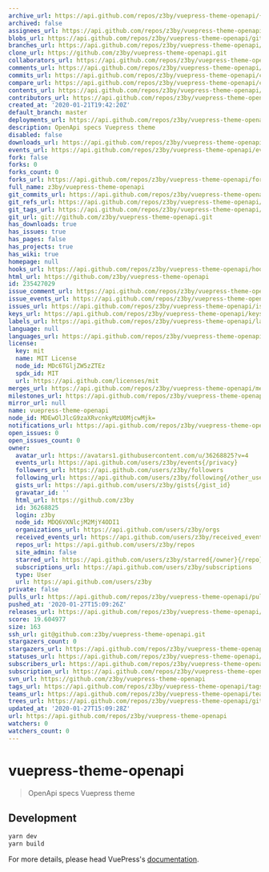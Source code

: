 ```yaml
---
archive_url: https://api.github.com/repos/z3by/vuepress-theme-openapi/{archive_format}{/ref}
archived: false
assignees_url: https://api.github.com/repos/z3by/vuepress-theme-openapi/assignees{/user}
blobs_url: https://api.github.com/repos/z3by/vuepress-theme-openapi/git/blobs{/sha}
branches_url: https://api.github.com/repos/z3by/vuepress-theme-openapi/branches{/branch}
clone_url: https://github.com/z3by/vuepress-theme-openapi.git
collaborators_url: https://api.github.com/repos/z3by/vuepress-theme-openapi/collaborators{/collaborator}
comments_url: https://api.github.com/repos/z3by/vuepress-theme-openapi/comments{/number}
commits_url: https://api.github.com/repos/z3by/vuepress-theme-openapi/commits{/sha}
compare_url: https://api.github.com/repos/z3by/vuepress-theme-openapi/compare/{base}...{head}
contents_url: https://api.github.com/repos/z3by/vuepress-theme-openapi/contents/{+path}
contributors_url: https://api.github.com/repos/z3by/vuepress-theme-openapi/contributors
created_at: '2020-01-21T19:42:20Z'
default_branch: master
deployments_url: https://api.github.com/repos/z3by/vuepress-theme-openapi/deployments
description: OpenApi specs Vuepress theme
disabled: false
downloads_url: https://api.github.com/repos/z3by/vuepress-theme-openapi/downloads
events_url: https://api.github.com/repos/z3by/vuepress-theme-openapi/events
fork: false
forks: 0
forks_count: 0
forks_url: https://api.github.com/repos/z3by/vuepress-theme-openapi/forks
full_name: z3by/vuepress-theme-openapi
git_commits_url: https://api.github.com/repos/z3by/vuepress-theme-openapi/git/commits{/sha}
git_refs_url: https://api.github.com/repos/z3by/vuepress-theme-openapi/git/refs{/sha}
git_tags_url: https://api.github.com/repos/z3by/vuepress-theme-openapi/git/tags{/sha}
git_url: git://github.com/z3by/vuepress-theme-openapi.git
has_downloads: true
has_issues: true
has_pages: false
has_projects: true
has_wiki: true
homepage: null
hooks_url: https://api.github.com/repos/z3by/vuepress-theme-openapi/hooks
html_url: https://github.com/z3by/vuepress-theme-openapi
id: 235427029
issue_comment_url: https://api.github.com/repos/z3by/vuepress-theme-openapi/issues/comments{/number}
issue_events_url: https://api.github.com/repos/z3by/vuepress-theme-openapi/issues/events{/number}
issues_url: https://api.github.com/repos/z3by/vuepress-theme-openapi/issues{/number}
keys_url: https://api.github.com/repos/z3by/vuepress-theme-openapi/keys{/key_id}
labels_url: https://api.github.com/repos/z3by/vuepress-theme-openapi/labels{/name}
language: null
languages_url: https://api.github.com/repos/z3by/vuepress-theme-openapi/languages
license:
  key: mit
  name: MIT License
  node_id: MDc6TGljZW5zZTEz
  spdx_id: MIT
  url: https://api.github.com/licenses/mit
merges_url: https://api.github.com/repos/z3by/vuepress-theme-openapi/merges
milestones_url: https://api.github.com/repos/z3by/vuepress-theme-openapi/milestones{/number}
mirror_url: null
name: vuepress-theme-openapi
node_id: MDEwOlJlcG9zaXRvcnkyMzU0MjcwMjk=
notifications_url: https://api.github.com/repos/z3by/vuepress-theme-openapi/notifications{?since,all,participating}
open_issues: 0
open_issues_count: 0
owner:
  avatar_url: https://avatars1.githubusercontent.com/u/36268825?v=4
  events_url: https://api.github.com/users/z3by/events{/privacy}
  followers_url: https://api.github.com/users/z3by/followers
  following_url: https://api.github.com/users/z3by/following{/other_user}
  gists_url: https://api.github.com/users/z3by/gists{/gist_id}
  gravatar_id: ''
  html_url: https://github.com/z3by
  id: 36268825
  login: z3by
  node_id: MDQ6VXNlcjM2MjY4ODI1
  organizations_url: https://api.github.com/users/z3by/orgs
  received_events_url: https://api.github.com/users/z3by/received_events
  repos_url: https://api.github.com/users/z3by/repos
  site_admin: false
  starred_url: https://api.github.com/users/z3by/starred{/owner}{/repo}
  subscriptions_url: https://api.github.com/users/z3by/subscriptions
  type: User
  url: https://api.github.com/users/z3by
private: false
pulls_url: https://api.github.com/repos/z3by/vuepress-theme-openapi/pulls{/number}
pushed_at: '2020-01-27T15:09:26Z'
releases_url: https://api.github.com/repos/z3by/vuepress-theme-openapi/releases{/id}
score: 19.604977
size: 163
ssh_url: git@github.com:z3by/vuepress-theme-openapi.git
stargazers_count: 0
stargazers_url: https://api.github.com/repos/z3by/vuepress-theme-openapi/stargazers
statuses_url: https://api.github.com/repos/z3by/vuepress-theme-openapi/statuses/{sha}
subscribers_url: https://api.github.com/repos/z3by/vuepress-theme-openapi/subscribers
subscription_url: https://api.github.com/repos/z3by/vuepress-theme-openapi/subscription
svn_url: https://github.com/z3by/vuepress-theme-openapi
tags_url: https://api.github.com/repos/z3by/vuepress-theme-openapi/tags
teams_url: https://api.github.com/repos/z3by/vuepress-theme-openapi/teams
trees_url: https://api.github.com/repos/z3by/vuepress-theme-openapi/git/trees{/sha}
updated_at: '2020-01-27T15:09:28Z'
url: https://api.github.com/repos/z3by/vuepress-theme-openapi
watchers: 0
watchers_count: 0
---
```


# vuepress-theme-openapi

> OpenApi specs Vuepress theme

## Development

```bash
yarn dev
yarn build
```

For more details, please head VuePress's [documentation](https://v1.vuepress.vuejs.org/).
